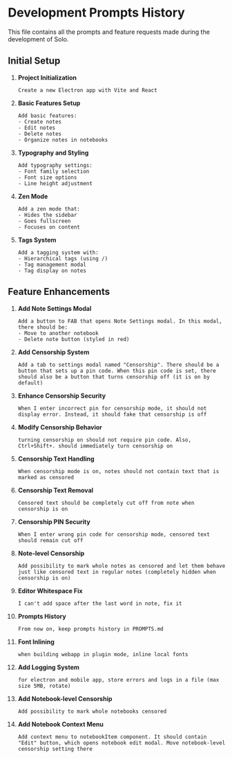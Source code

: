 # Development Prompts History

This file contains all the prompts and feature requests made during the development of Solo.

## Initial Setup

1. **Project Initialization**
   ```
   Create a new Electron app with Vite and React
   ```

2. **Basic Features Setup**
   ```
   Add basic features:
   - Create notes
   - Edit notes
   - Delete notes
   - Organize notes in notebooks
   ```

3. **Typography and Styling**
   ```
   Add typography settings:
   - Font family selection
   - Font size options
   - Line height adjustment
   ```

4. **Zen Mode**
   ```
   Add a zen mode that:
   - Hides the sidebar
   - Goes fullscreen
   - Focuses on content
   ```

5. **Tags System**
   ```
   Add a tagging system with:
   - Hierarchical tags (using /)
   - Tag management modal
   - Tag display on notes
   ```

## Feature Enhancements

1. **Add Note Settings Modal**
   ```
   Add a button to FAB that opens Note Settings modal. In this modal, there should be:
   - Move to another notebook
   - Delete note button (styled in red)
   ```

2. **Add Censorship System**
   ```
   Add a tab to settings modal named "Censorship". There should be a button that sets up a pin code. When this pin code is set, there should also be a button that turns censorship off (it is on by default)
   ```

3. **Enhance Censorship Security**
   ```
   When I enter incorrect pin for censorship mode, it should not display error. Instead, it should fake that censorship is off
   ```

4. **Modify Censorship Behavior**
   ```
   turning censorship on should not require pin code. Also, Ctrl+Shift+. should immediately turn censorship on
   ```

5. **Censorship Text Handling**
   ```
   When censorship mode is on, notes should not contain text that is marked as censored
   ```

6. **Censorship Text Removal**
   ```
   Censored text should be completely cut off from note when censorship is on
   ```

7. **Censorship PIN Security**
   ```
   When I enter wrong pin code for censorship mode, censored text should remain cut off
   ```

8. **Note-level Censorship**
   ```
   Add possibility to mark whole notes as censored and let them behave just like censored text in regular notes (completely hidden when censorship is on)
   ```

9. **Editor Whitespace Fix**
   ```
   I can't add space after the last word in note, fix it
   ```

10. **Prompts History**
    ```
    From now on, keep prompts history in PROMPTS.md
    ```

11. **Font Inlining**
    ```
    when building webapp in plugin mode, inline local fonts
    ```

12. **Add Logging System**
    ```
    for electron and mobile app, store errors and logs in a file (max size 5MB, rotate)
    ```

13. **Add Notebook-level Censorship**
    ```
    Add possibility to mark whole notebooks censored
    ```

14. **Add Notebook Context Menu**
    ```
    Add context menu to notebookItem component. It should contain "Edit" button, which opens notebook edit modal. Move notebook-level censorship setting there
    ```